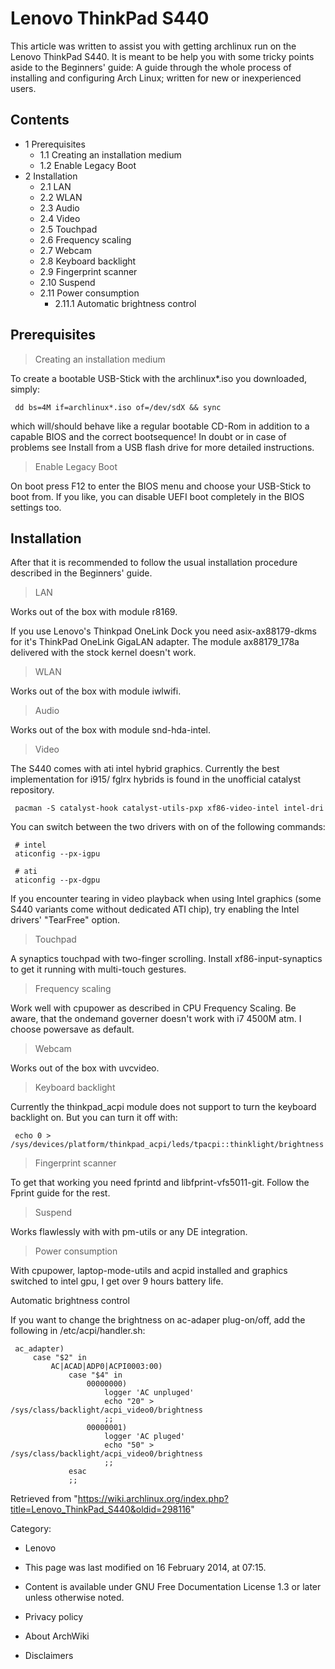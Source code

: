 Lenovo ThinkPad S440
====================

  
 This article was written to assist you with getting archlinux run on
the Lenovo ThinkPad S440. It is meant to be help you with some tricky
points aside to the Beginners' guide: A guide through the whole process
of installing and configuring Arch Linux; written for new or
inexperienced users.

Contents
--------

-   1 Prerequisites
    -   1.1 Creating an installation medium
    -   1.2 Enable Legacy Boot
-   2 Installation
    -   2.1 LAN
    -   2.2 WLAN
    -   2.3 Audio
    -   2.4 Video
    -   2.5 Touchpad
    -   2.6 Frequency scaling
    -   2.7 Webcam
    -   2.8 Keyboard backlight
    -   2.9 Fingerprint scanner
    -   2.10 Suspend
    -   2.11 Power consumption
        -   2.11.1 Automatic brightness control

Prerequisites
-------------

> Creating an installation medium

To create a bootable USB-Stick with the archlinux*.iso you downloaded,
simply:

     dd bs=4M if=archlinux*.iso of=/dev/sdX && sync

which will/should behave like a regular bootable CD-Rom in addition to a
capable BIOS and the correct bootsequence! In doubt or in case of
problems see Install from a USB flash drive for more detailed
instructions.

> Enable Legacy Boot

On boot press F12 to enter the BIOS menu and choose your USB-Stick to
boot from. If you like, you can disable UEFI boot completely in the BIOS
settings too.

Installation
------------

After that it is recommended to follow the usual installation procedure
described in the Beginners' guide.

> LAN

Works out of the box with module r8169.

If you use Lenovo's Thinkpad OneLink Dock you need asix-ax88179-dkms for
it's ThinkPad OneLink GigaLAN adapter. The module ax88179_178a delivered
with the stock kernel doesn't work.

> WLAN

Works out of the box with module iwlwifi.

> Audio

Works out of the box with module snd-hda-intel.

> Video

The S440 comes with ati intel hybrid graphics. Currently the best
implementation for i915/ fglrx hybrids is found in the unofficial
catalyst repository.

     pacman -S catalyst-hook catalyst-utils-pxp xf86-video-intel intel-dri

You can switch between the two drivers with on of the following
commands:

     # intel
     aticonfig --px-igpu

     # ati
     aticonfig --px-dgpu

If you encounter tearing in video playback when using Intel graphics
(some S440 variants come without dedicated ATI chip), try enabling the
Intel drivers' "TearFree" option.

> Touchpad

A synaptics touchpad with two-finger scrolling. Install
xf86-input-synaptics to get it running with multi-touch gestures.

> Frequency scaling

Work well with cpupower as described in CPU Frequency Scaling. Be aware,
that the ondemand governer doesn't work with i7 4500M atm. I choose
powersave as default.

> Webcam

Works out of the box with uvcvideo.

> Keyboard backlight

Currently the thinkpad_acpi module does not support to turn the keyboard
backlight on. But you can turn it off with:

     echo 0 > /sys/devices/platform/thinkpad_acpi/leds/tpacpi::thinklight/brightness

> Fingerprint scanner

To get that working you need fprintd and libfprint-vfs5011-git. Follow
the Fprint guide for the rest.

> Suspend

Works flawlessly with with pm-utils or any DE integration.

> Power consumption

With cpupower, laptop-mode-utils and acpid installed and graphics
switched to intel gpu, I get over 9 hours battery life.

Automatic brightness control

If you want to change the brightness on ac-adaper plug-on/off, add the
following in /etc/acpi/handler.sh:

     ac_adapter)
         case "$2" in
             AC|ACAD|ADP0|ACPI0003:00)
                 case "$4" in
                     00000000)
                         logger 'AC unpluged'
                         echo "20" > /sys/class/backlight/acpi_video0/brightness
                         ;;
                     00000001)
                         logger 'AC pluged'
                         echo "50" > /sys/class/backlight/acpi_video0/brightness
                         ;;
                 esac
                 ;;

Retrieved from
"https://wiki.archlinux.org/index.php?title=Lenovo_ThinkPad_S440&oldid=298116"

Category:

-   Lenovo

-   This page was last modified on 16 February 2014, at 07:15.
-   Content is available under GNU Free Documentation License 1.3 or
    later unless otherwise noted.
-   Privacy policy
-   About ArchWiki
-   Disclaimers
